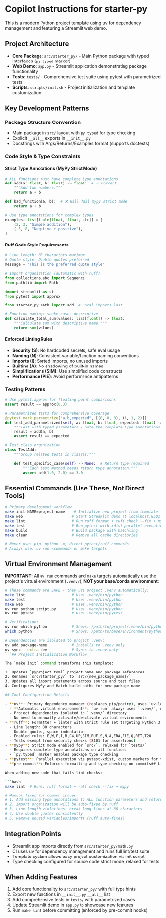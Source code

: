 # Copilot Instructions for starter-py

This is a modern Python project template using uv for dependency management and featuring a Streamlit web demo.

## Project Architecture

- **Core Package**: `src/starter_py/` - Main Python package with typed interfaces (`py.typed` marker)
- **Web Demo**: `app.py` - Streamlit application demonstrating package functionality
- **Tests**: `tests/` - Comprehensive test suite using pytest with parametrized tests
- **Scripts**: `scripts/init.sh` - Project initialization and template customization

## Key Development Patterns

### Package Structure Convention

- Main package in `src/` layout with `py.typed` for type checking
- Explicit `__all__` exports in `__init__.py`
- Docstrings with Args/Returns/Examples format (supports doctests)

### Code Style & Type Constraints

#### Strict Type Annotations (MyPy Strict Mode)

```python
# ALL functions must have complete type annotations
def add(a: float, b: float) -> float:  # ✅ Correct
    """Add two numbers."""
    return a + b

def bad_function(a, b):  # ❌ Will fail mypy strict mode
    return a + b

# Use type annotations for complex types
examples: list[tuple[float, float, str]] = [
    (2, 3, "Simple addition"),
    (-5, 8, "Negative + positive"),
]
```

#### Ruff Code Style Requirements

```python
# Line length: 88 characters maximum
# Quote style: Double quotes preferred
message = "This is the preferred quote style"

# Import organization (automatic with ruff)
from collections.abc import Sequence
from pathlib import Path

import streamlit as st
from pytest import approx

from starter_py.math import add  # Local imports last

# Function naming: snake_case, descriptive
def calculate_total_sum(values: list[float]) -> float:
    """Calculate sum with descriptive name."""
    return sum(values)
```

#### Enforced Linting Rules

- **Security (S)**: No hardcoded secrets, safe eval usage
- **Naming (N)**: Consistent variable/function naming conventions
- **Imports (I)**: Sorted imports, no unused imports
- **Builtins (A)**: No shadowing of built-in names
- **Simplifications (SIM)**: Use simplified code constructs
- **Performance (PIE)**: Avoid performance antipatterns

### Testing Patterns

```python
# Use pytest.approx for floating point comparisons
assert result == approx(0.3)

# Parametrized tests for comprehensive coverage
@pytest.mark.parametrize("a,b,expected", [(0, 0, 0), (1, 1, 2)])
def test_add_parametrized(self, a: float, b: float, expected: float) -> None:
    """Test with typed parameters - note the complete type annotations."""
    result = add(a, b)
    assert result == expected

# Test class organization
class TestAdd:
    """Group related tests in classes."""

    def test_specific_case(self) -> None:  # Return type required
        """Each test method needs return type annotation."""
        assert add(1.0, 2.0) == 3.0
```

## Essential Commands (Use These, Not Direct Tools)

```bash
# Primary development workflow
make init NAME=project-name    # Initialize new project from template
make web                      # Start Streamlit demo at localhost:8501
make lint                     # Run ruff format + ruff check --fix + mypy
make test                     # Run pytest with xdist parallel execution
make build                    # Build package with hatchling
make clean                    # Remove all cache directories

# Never use: pip, python -m, direct pytest/ruff commands
# Always use: uv run <command> or make targets
```

## Virtual Environment Management

**IMPORTANT**: All `uv run` commands and `make` targets automatically use the project's virtual environment (`.venv/`), **NOT your base/conda environment**:

````bash
# These commands are SAFE - they use project .venv automatically:
make lint                     # Uses .venv/bin/python
make test                     # Uses .venv/bin/python
make web                      # Uses .venv/bin/python
uv run python script.py       # Uses .venv/bin/python
uv run pytest                 # Uses .venv/bin/pytest

# Verification:
uv run which python           # Shows: /path/to/project/.venv/bin/python
which python                  # Shows: /path/to/base/environment/python

# Dependencies are isolated to project .venv:
uv add package-name           # Installs to .venv only
uv sync --extra dev           # Syncs to .venv only
```## Project Initialization Workflow

The `make init` command transforms this template:

1. Updates `pyproject.toml` project name and package references
2. Renames `src/starter_py/` to `src/{new_package_name}/`
3. Updates all import statements across source and test files
4. Configures MyPy and Hatch build paths for new package name

## Tool Configuration Details

- **uv**: Primary dependency manager (replaces pip/poetry), uses `uv.lock`
  - **Automatic virtual environment**: `uv run` always uses `.venv/`, never base environment
  - Project dependencies isolated in `.venv/` directory
  - No need to manually activate/deactivate virtual environments
- **ruff**: Formatter + linter with strict rule set targeting Python 3.12+
  - Line length: 88 characters
  - Double quotes, space indentation
  - Enabled rules: E,W,F,I,B,C4,UP,SIM,RUF,S,N,A,ERA,PIE,Q,RET,T20
  - Tests exempt from security checks (S101 for assertions)
- **mypy**: Strict mode enabled for `src/`, relaxed for `tests/`
  - Requires complete type annotations on all functions
  - `py.typed` marker enables package type checking
- **pytest**: Parallel execution via pytest-xdist, custom markers for test categorization
- **pre-commit**: Enforces formatting and type checking on commits## Lint Fix Workflow

When adding new code that fails lint checks:

```bash
make lint  # Runs: ruff format + ruff check --fix + mypy

# Manual fixes for common issues:
# 1. Add missing type annotations to ALL function parameters and returns
# 2. Import organization will be auto-fixed by ruff
# 3. Line length violations: break long lines at 88 characters
# 4. Use double quotes consistently
# 5. Remove unused variables/imports (ruff auto-fixes)
````

## Integration Points

- Streamlit app imports directly from `src/starter_py/math.py`
- CI uses uv for dependency management and runs full lint/test suite
- Template system allows easy project customization via init script
- Type checking configured for source code strict mode, relaxed for tests

## When Adding Features

1. Add core functionality to `src/starter_py/` with full type hints
2. Export new functions in `__init__.py` `__all__` list
3. Add comprehensive tests in `tests/` with parametrized cases
4. Update Streamlit demo in `app.py` to showcase new features
5. Run `make lint` before committing (enforced by pre-commit hooks)
